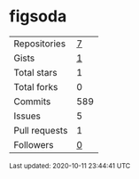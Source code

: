 # figsoda

|||
-|-
Repositories | [7](https://github.com/figsoda?tab=repositories)
Gists | [1](https://gist.github.com/figsoda)
Total stars | 1
Total forks | 0
Commits | 589
Issues | 5
Pull requests | 1
Followers | [0](https://github.com/figsoda?tab=followers)

<sub>Last updated: 2020-10-11 23:44:41 UTC</sub>
